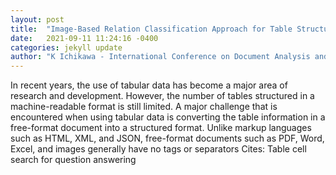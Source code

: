 ```yaml
---
layout: post
title:  "Image-Based Relation Classification Approach for Table Structure Recognition"
date:   2021-09-11 11:24:16 -0400
categories: jekyll update
author: "K Ichikawa - International Conference on Document Analysis and , 2021"
---
```

In recent years, the use of tabular data has become a major area of research and development. However, the number of tables structured in a machine-readable format is still limited. A major challenge that is encountered when using tabular data is converting the table information in a free-format document into a structured format. Unlike markup languages such as HTML, XML, and JSON, free-format documents such as PDF, Word, Excel, and images generally have no tags or separators Cites: Table cell search for question answering